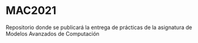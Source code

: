 # MAC2021
Repositorio donde se publicará la entrega de prácticas de la asignatura de Modelos Avanzados de Computación
